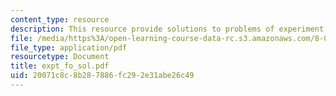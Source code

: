 ```yaml
---
content_type: resource
description: This resource provide solutions to problems of experiment falling object.
file: /media/https%3A/open-learning-course-data-rc.s3.amazonaws.com/8-01x-physics-i-classical-mechanics-with-an-experimental-focus-fall-2002/20071c8c8b287886fc292e31abe26c49_expt_fo_sol.pdf
file_type: application/pdf
resourcetype: Document
title: expt_fo_sol.pdf
uid: 20071c8c-8b28-7886-fc29-2e31abe26c49
---
```

